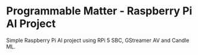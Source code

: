 # Programmable Matter - Raspberry Pi AI Project

Simple Raspberry Pi AI project using RPi 5 SBC, GStreamer AV and Candle ML.
